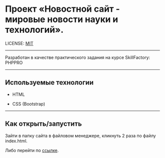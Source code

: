 # Проект «Новостной сайт - мировые новости науки и технологий».

LICENSE: [MIT](./license.md)

---

Разработан в качестве практического задания на курсе SkillFactory: PHPPRO

---

## Используемые технологии

* HTML

* CSS (Bootstrap)

---

## Как открыть/запустить

Зайти в папку сайта в файловом менеджере, кликнуть 2 раза по файлу index.html.

Либо перейти по [ссылке](./index.html).